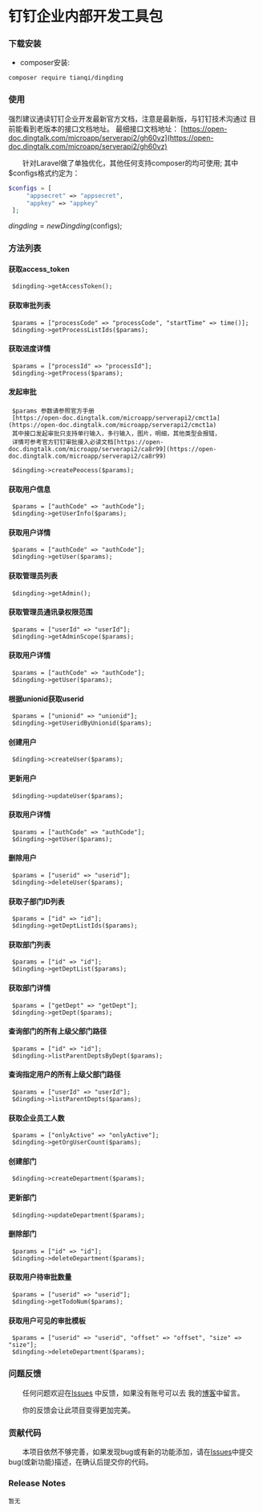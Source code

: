 
钉钉企业内部开发工具包
=======

### 下载安装

* composer安装:

```shell
composer require tianqi/dingding
```

### 使用

   强烈建议通读钉钉企业开发最新官方文档，注意是最新版，与钉钉技术沟通过
   目前能看到老版本的接口文档地址。
   最细接口文档地址：
   [https://open-doc.dingtalk.com/microapp/serverapi2/gh60vz](https://open-doc.dingtalk.com/microapp/serverapi2/gh60vz)

　　针对Laravel做了单独优化，其他任何支持composer的均可使用;
   其中$configs格式约定为：
   ```php
   $configs = [
        "appsecret" => "appsecret",
        "appkey" => "appkey"
    ];
   ```
   $dingding = new Dingding($configs);

### 方法列表

#### 获取access_token
     $dingding->getAccessToken();

#### 获取审批列表

     $params = ["processCode" => "processCode", "startTime" => time()];
     $dingding->getProcessListIds($params);

#### 获取进度详情

     $params = ["processId" => "processId"];
     $dingding->getProcess($params);     
 
#### 发起审批
     $params 参数请参照官方手册
     [https://open-doc.dingtalk.com/microapp/serverapi2/cmct1a](https://open-doc.dingtalk.com/microapp/serverapi2/cmct1a)
     其中接口发起审批只支持单行输入，多行输入，图片，明细，其他类型会报错，
     详情可参考官方钉钉审批接入必读文档[https://open-doc.dingtalk.com/microapp/serverapi2/ca8r99](https://open-doc.dingtalk.com/microapp/serverapi2/ca8r99)
        
     $dingding->createPeocess($params);
     
#### 获取用户信息

     $params = ["authCode" => "authCode"];
     $dingding->getUserInfo($params);
     
#### 获取用户详情

     $params = ["authCode" => "authCode"];
     $dingding->getUser($params);     
     
#### 获取管理员列表

     $dingding->getAdmin();       
     
#### 获取管理员通讯录权限范围

     $params = ["userId" => "userId"];
     $dingding->getAdminScope($params);          
      
#### 获取用户详情

     $params = ["authCode" => "authCode"];
     $dingding->getUser($params);     

#### 根据unionid获取userid

     $params = ["unionid" => "unionid"];
     $dingding->getUseridByUnionid($params);     

#### 创建用户

     $dingding->createUser($params);          
      
#### 更新用户

     $dingding->updateUser($params);     

#### 获取用户详情

     $params = ["authCode" => "authCode"];
     $dingding->getUser($params);                 
                
#### 删除用户

     $params = ["userid" => "userid"];
     $dingding->deleteUser($params);          
      
#### 获取子部门ID列表

     $params = ["id" => "id"];
     $dingding->getDeptListIds($params);     

#### 获取部门列表

     $params = ["id" => "id"];
     $dingding->getDeptList($params);                 
 
#### 获取部门详情

     $params = ["getDept" => "getDept"];
     $dingding->getDept($params);          
      
#### 查询部门的所有上级父部门路径

     $params = ["id" => "id"];
     $dingding->listParentDeptsByDept($params);     

#### 查询指定用户的所有上级父部门路径

     $params = ["userId" => "userId"];
     $dingding->listParentDepts($params);  
  
#### 获取企业员工人数

     $params = ["onlyActive" => "onlyActive"];
     $dingding->getOrgUserCount($params);                 
 
#### 创建部门

     $dingding->createDepartment($params);          
      
#### 更新部门

     $dingding->updateDepartment($params);     

#### 删除部门

     $params = ["id" => "id"];
     $dingding->deleteDepartment($params);    
           
#### 获取用户待审批数量

     $params = ["userid" => "userid"];
     $dingding->getTodoNum($params);          
      
#### 获取用户可见的审批模板

     $params = ["userid" => "userid", "offset" => "offset", "size" => "size"];
     $dingding->deleteDepartment($params);               
                 
### 问题反馈

　　任何问题欢迎在[Issues](https://github.com/l57t7q/dingding/issues) 中反馈，如果没有账号可以去 我的[博客](https://ltq.im)中留言。

　　你的反馈会让此项目变得更加完美。

### 贡献代码

　　本项目依然不够完善，如果发现bug或有新的功能添加，请在[Issues](https://github.com/l57t7q/dingding/issues)中提交bug(或新功能)描述，在确认后提交你的代码。


### Release Notes

    暂无